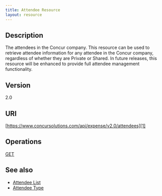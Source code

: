 ```yaml
---
title: Attendee Resource 
layout: resource
---
```


## Description
The attendees in the Concur company. This resource can be used to retrieve attendee information for any attendee in the Concur company, regardless of whether they are Private or Shared. In future releases, this resource will be enhanced to provide full attendee management functionality.

## Version
2.0

## URI
[https://www.concursolutions.com/api/expense/v2.0/attendees][1]

## Operations
[GET][2]

## See also
* [Attendee List][3] 
* [Attendee Type ][4]

[1]: https://www.concursolutions.com/api/expense/v2.0/attendees
[2]: https://developer.concur.com/attendee/attendee-resource/attendee-resource-get
[3]: https://developer.concur.com/attendee/attendee-list-resource
[4]: https://developer.concur.com/attendee/attendee-type-resource
